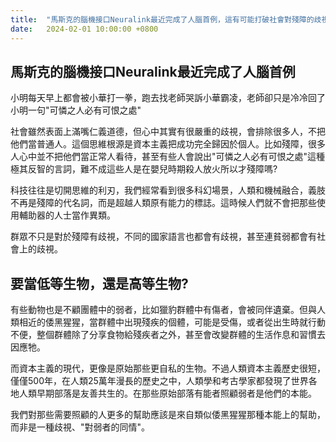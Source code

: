 ```yaml
---
title:  "馬斯克的腦機接口Neuralink最近完成了人腦首例，這有可能打破社會對殘障的歧視"
date:   2024-02-01 10:00:00 +0800
---
```


## 馬斯克的腦機接口Neuralink最近完成了人腦首例
小明每天早上都會被小華打一拳，跑去找老師哭訴小華霸凌，老師卻只是冷冷回了小明一句"可憐之人必有可恨之處"

社會雖然表面上滿嘴仁義道德，但心中其實有很嚴重的歧視，會排除很多人，不把他們當普通人。這個思維根源是資本主義把成功完全歸因於個人。比如殘障，很多人心中並不把他們當正常人看待，甚至有些人會說出"可憐之人必有可恨之處"這種極其反智的言詞，難不成這些人是在嬰兒時期殺人放火所以才殘障嗎?

科技往往是切開思維的利刃，我們經常看到很多科幻場景，人類和機械融合，義肢不再是殘障的代名詞，而是超越人類原有能力的標誌。這時候人們就不會把那些使用輔助器的人士當作異類。

群眾不只是對於殘障有歧視，不同的國家語言也都會有歧視，甚至連貧弱都會有社會上的歧視。

## 要當低等生物，還是高等生物?

有些動物也是不顧團體中的弱者，比如獵豹群體中有傷者，會被同伴遺棄。但與人類相近的倭黑猩猩，當群體中出現殘疾的個體，可能是受傷，或者從出生時就行動不便，整個群體除了分享食物給殘疾者之外，甚至會改變群體的生活作息和習慣去因應牠。

而資本主義的現代，更像是原始那些更自私的生物。不過人類資本主義歷史很短，僅僅500年，在人類25萬年漫長的歷史之中，人類學和考古學家都發現了世界各地人類早期部落是友善共生的。在那些原始部落有能者照顧弱者是他們的本能。

我們對那些需要照顧的人更多的幫助應該是來自類似倭黑猩猩那種本能上的幫助，而非是一種歧視、"對弱者的同情"。
